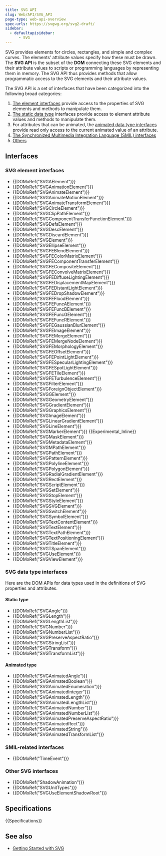 ```yaml
---
title: SVG API
slug: Web/API/SVG_API
page-type: web-api-overview
spec-urls: https://svgwg.org/svg2-draft/
sidebar:
  - defaultapisidebar:
      - SVG
---
```


SVG provides elements for circles, rectangles, and simple and complex curves. The elements' attribute values specify how these must be drawn. The **SVG API** is the subset of the **DOM** connecting these SVG elements and their attribute values to scripts or programming languages by representing them in memory. The SVG API thus provides methods that allow programmatic access to the SVG elements and their attribute values.

The SVG API is a set of interfaces that have been categorized into the following broad categories:

1. [The element interfaces](#svg_element_interfaces) provide access to the properties of SVG elements and methods to manipulate them.
2. [The static data type](#svg_data_type_interfaces) interfaces provide access to element attribute values and methods to manipulate them.
3. For attributes that can be animated, the [animated data type interfaces](#svg_data_type_interfaces) provide read only access to the current animated value of an attribute.
4. [The Synchronized Multimedia Integration Language (SMIL) interfaces](#smil-related_interfaces)
5. [Others](#other_svg_interfaces)

## Interfaces

### SVG element interfaces

- {{DOMxRef("SVGAElement")}}
- {{DOMxRef("SVGAnimationElement")}}
- {{DOMxRef("SVGAnimateElement")}}
- {{DOMxRef("SVGAnimateMotionElement")}}
- {{DOMxRef("SVGAnimateTransformElement")}}
- {{DOMxRef("SVGCircleElement")}}
- {{DOMxRef("SVGClipPathElement")}}
- {{DOMxRef("SVGComponentTransferFunctionElement")}}
- {{DOMxRef("SVGDefsElement")}}
- {{DOMxRef("SVGDescElement")}}
- {{DOMxRef("SVGDiscardElement")}}
- {{DOMxRef("SVGElement")}}
- {{DOMxRef("SVGEllipseElement")}}
- {{DOMxRef("SVGFEBlendElement")}}
- {{DOMxRef("SVGFEColorMatrixElement")}}
- {{DOMxRef("SVGFEComponentTransferElement")}}
- {{DOMxRef("SVGFECompositeElement")}}
- {{DOMxRef("SVGFEConvolveMatrixElement")}}
- {{DOMxRef("SVGFEDiffuseLightingElement")}}
- {{DOMxRef("SVGFEDisplacementMapElement")}}
- {{DOMxRef("SVGFEDistantLightElement")}}
- {{DOMxRef("SVGFEDropShadowElement")}}
- {{DOMxRef("SVGFEFloodElement")}}
- {{DOMxRef("SVGFEFuncAElement")}}
- {{DOMxRef("SVGFEFuncBElement")}}
- {{DOMxRef("SVGFEFuncGElement")}}
- {{DOMxRef("SVGFEFuncRElement")}}
- {{DOMxRef("SVGFEGaussianBlurElement")}}
- {{DOMxRef("SVGFEImageElement")}}
- {{DOMxRef("SVGFEMergeElement")}}
- {{DOMxRef("SVGFEMergeNodeElement")}}
- {{DOMxRef("SVGFEMorphologyElement")}}
- {{DOMxRef("SVGFEOffsetElement")}}
- {{DOMxRef("SVGFEPointLightElement")}}
- {{DOMxRef("SVGFESpecularLightingElement")}}
- {{DOMxRef("SVGFESpotLightElement")}}
- {{DOMxRef("SVGFETileElement")}}
- {{DOMxRef("SVGFETurbulenceElement")}}
- {{DOMxRef("SVGFilterElement")}}
- {{DOMxRef("SVGForeignObjectElement")}}
- {{DOMxRef("SVGGElement")}}
- {{DOMxRef("SVGGeometryElement")}}
- {{DOMxRef("SVGGradientElement")}}
- {{DOMxRef("SVGGraphicsElement")}}
- {{DOMxRef("SVGImageElement")}}
- {{DOMxRef("SVGLinearGradientElement")}}
- {{DOMxRef("SVGLineElement")}}
- {{DOMxRef("SVGMarkerElement")}} {{Experimental_Inline}}
- {{DOMxRef("SVGMaskElement")}}
- {{DOMxRef("SVGMetadataElement")}}
- {{DOMxRef("SVGMPathElement")}}
- {{DOMxRef("SVGPathElement")}}
- {{DOMxRef("SVGPatternElement")}}
- {{DOMxRef("SVGPolylineElement")}}
- {{DOMxRef("SVGPolygonElement")}}
- {{DOMxRef("SVGRadialGradientElement")}}
- {{DOMxRef("SVGRectElement")}}
- {{DOMxRef("SVGScriptElement")}}
- {{DOMxRef("SVGSetElement")}}
- {{DOMxRef("SVGStopElement")}}
- {{DOMxRef("SVGStyleElement")}}
- {{DOMxRef("SVGSVGElement")}}
- {{DOMxRef("SVGSwitchElement")}}
- {{DOMxRef("SVGSymbolElement")}}
- {{DOMxRef("SVGTextContentElement")}}
- {{DOMxRef("SVGTextElement")}}
- {{DOMxRef("SVGTextPathElement")}}
- {{DOMxRef("SVGTextPositioningElement")}}
- {{DOMxRef("SVGTitleElement")}}
- {{DOMxRef("SVGTSpanElement")}}
- {{DOMxRef("SVGUseElement")}}
- {{DOMxRef("SVGViewElement")}}

### SVG data type interfaces

Here are the DOM APIs for data types used in the definitions of SVG properties and attributes.

#### Static type

- {{DOMxRef("SVGAngle")}}
- {{DOMxRef("SVGLength")}}
- {{DOMxRef("SVGLengthList")}}
- {{DOMxRef("SVGNumber")}}
- {{DOMxRef("SVGNumberList")}}
- {{DOMxRef("SVGPreserveAspectRatio")}}
- {{DOMxRef("SVGStringList")}}
- {{DOMxRef("SVGTransform")}}
- {{DOMxRef("SVGTransformList")}}

#### Animated type

- {{DOMxRef("SVGAnimatedAngle")}}
- {{DOMxRef("SVGAnimatedBoolean")}}
- {{DOMxRef("SVGAnimatedEnumeration")}}
- {{DOMxRef("SVGAnimatedInteger")}}
- {{DOMxRef("SVGAnimatedLength")}}
- {{DOMxRef("SVGAnimatedLengthList")}}
- {{DOMxRef("SVGAnimatedNumber")}}
- {{DOMxRef("SVGAnimatedNumberList")}}
- {{DOMxRef("SVGAnimatedPreserveAspectRatio")}}
- {{DOMxRef("SVGAnimatedRect")}}
- {{DOMxRef("SVGAnimatedString")}}
- {{DOMxRef("SVGAnimatedTransformList")}}

### SMIL-related interfaces

- {{DOMxRef("TimeEvent")}}

### Other SVG interfaces

- {{DOMxRef("ShadowAnimation")}}
- {{DOMxRef("SVGUnitTypes")}}
- {{DOMxRef("SVGUseElementShadowRoot")}}

## Specifications

{{Specifications}}

## See also

- [Getting Started with SVG](/en-US/docs/Web/SVG)
